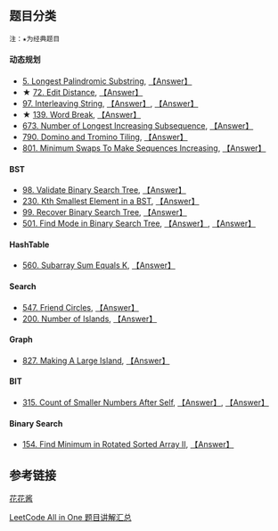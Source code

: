 ## 题目分类
`注：★为经典题目`

#### 动态规划
  * [5. Longest Palindromic Substring](https://leetcode.com/problems/longest-palindromic-substring/), [【Answer】](http://www.cnblogs.com/grandyang/p/4257740.html)
  * ★ [72. Edit Distance](https://leetcode.com/problems/edit-distance/), [【Answer】](http://zxi.mytechroad.com/blog/dynamic-programming/leetcode-72-edit-distance/)
  * [97. Interleaving String](https://leetcode.com/problems/interleaving-string/), [【Answer】](https://blog.csdn.net/sxingming/article/details/51615358), [【Answer】](https://www.cnblogs.com/grandyang/p/4298664.html)
  * ★ [139. Word Break](https://leetcode.com/problems/word-break/), [【Answer】](http://www.cnblogs.com/grandyang/p/4464476.html)
  * [673. Number of Longest Increasing Subsequence](https://leetcode.com/problems/number-of-longest-increasing-subsequence/), [【Answer】](https://zxi.mytechroad.com/blog/dynamic-programming/leetcode-673-number-of-longest-increasing-subsequence/)
  * [790. Domino and Tromino Tiling](https://leetcode.com/problems/domino-and-tromino-tiling/), [【Answer】](https://zxi.mytechroad.com/blog/dynamic-programming/leetcode-790-domino-and-tromino-tiling/)
  * [801. Minimum Swaps To Make Sequences Increasing](https://leetcode.com/problems/minimum-swaps-to-make-sequences-increasing/), [【Answer】](https://zxi.mytechroad.com/blog/dynamic-programming/leetcode-801-minimum-swaps-to-make-sequences-increasing/)
  
#### BST

  * [98. Validate Binary Search Tree](https://leetcode.com/problems/validate-binary-search-tree/), [【Answer】](https://zxi.mytechroad.com/blog/tree/leetcode-98-validate-binary-search-tree/)
  * [230. Kth Smallest Element in a BST](https://leetcode.com/problems/kth-smallest-element-in-a-bst/), [【Answer】](http://www.cnblogs.com/grandyang/p/4620012.html)
  * [99. Recover Binary Search Tree](https://leetcode.com/problems/recover-binary-search-tree/), [【Answer】](http://www.cnblogs.com/grandyang/p/4298069.html)
  * [501. Find Mode in Binary Search Tree](https://leetcode.com/problems/find-mode-in-binary-search-tree/), [【Answer】](https://zxi.mytechroad.com/blog/tree/leetcode-501-find-mode-in-binary-search-tree/), [【Answer】](http://www.cnblogs.com/grandyang/p/6436150.html)

#### HashTable
  * [560. Subarray Sum Equals K](https://leetcode.com/problems/subarray-sum-equals-k/), [【Answer】](http://zxi.mytechroad.com/blog/hashtable/leetcode-560-subarray-sum-equals-k/)

#### Search
  * [547. Friend Circles](https://leetcode.com/problems/friend-circles/), [【Answer】](https://zxi.mytechroad.com/blog/graph/leetcode-547-friend-circles/)
  * [200. Number of Islands](https://leetcode.com/problems/number-of-islands/), [【Answer】](https://zxi.mytechroad.com/blog/searching/leetcode-200-number-of-islands/)

#### Graph
  * [827. Making A Large Island](https://leetcode.com/problems/making-a-large-island/), [【Answer】](https://zxi.mytechroad.com/blog/graph/leetcode-827-making-a-large-island/)

#### BIT
  * [315. Count of Smaller Numbers After Self](https://leetcode.com/problems/count-of-smaller-numbers-after-self/submissions/), [【Answer】](https://zxi.mytechroad.com/blog/algorithms/array/leetcode-315-count-of-smaller-numbers-after-self/), [【Answer】](https://zxi.mytechroad.com/blog/divide-and-conquer/leetcode-154-find-minimum-in-rotated-sorted-array-ii/)

#### Binary Search
  * [154. Find Minimum in Rotated Sorted Array II](https://leetcode.com/problems/find-minimum-in-rotated-sorted-array-ii/), [【Answer】](https://www.cnblogs.com/grandyang/p/4040438.html)
  
## 参考链接

[花花酱](https://zxi.mytechroad.com/blog/)

[LeetCode All in One 题目讲解汇总](http://www.cnblogs.com/grandyang/p/4606334.html#!comments)